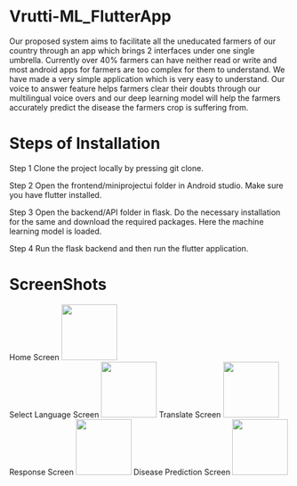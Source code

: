 # Vrutti-ML_FlutterApp
Our proposed system aims to facilitate all the uneducated farmers of our country through an app which brings 2 interfaces under one single umbrella. Currently over 40% farmers can have neither read or write and most android apps for farmers are too complex for them to understand. We have made a very simple application which is very easy to understand. Our voice to answer feature helps farmers clear their doubts through our multilingual voice overs and our deep learning model will help the farmers accurately predict the disease the farmers crop is suffering from.

# Steps of Installation

Step 1
Clone the project locally by pressing git clone.

Step 2 Open the frontend/miniprojectui folder in Android studio. Make sure you have flutter installed.

Step 3 Open the backend/API folder in flask. Do the necessary installation for the same and download the required packages. Here the machine learning model is loaded.

Step 4 Run the flask backend and then run the flutter application.

# ScreenShots
Home Screen 
<img src="https://user-images.githubusercontent.com/68071531/147539950-46eeda66-e1a5-49a4-b51c-7982b0704bc4.png" width="100" height="100">
<br>
Select Language Screen
<img src="https://user-images.githubusercontent.com/68071531/147540466-7d40eb56-fce4-4ef5-88b5-7ff5dbdada6a.png" width="100" height="100">
Translate Screen
<img src="https://user-images.githubusercontent.com/68071531/147540079-ea839d4a-ffdf-4dbf-9187-e71e2e32e177.jpeg" width="100" height="100">
Response Screen
<img src="https://user-images.githubusercontent.com/68071531/147540150-8016c8db-11a5-4ed5-9340-a6f469a82202.jpeg" width="100" height="100">
Disease Prediction Screen
<img src="https://user-images.githubusercontent.com/68071531/147540198-6d74e92a-30b3-4856-9784-63d6db2c69ae.png" width="100" height="100">
